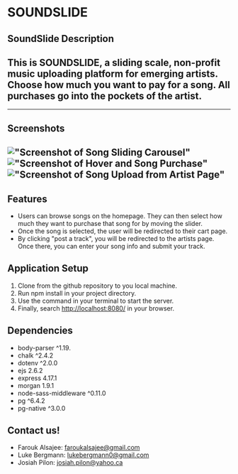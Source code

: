 # SOUNDSLIDE
## SoundSlide Description

## This is SOUNDSLIDE, a sliding scale, non-profit music uploading platform for emerging artists. Choose how much you want to pay for a song. All purchases go into the pockets of the artist.
---

## Screenshots

!["Screenshot of Song Sliding Carousel"](https://github.com/lukebergmann/midterm-buyandsell/blob/master/docs/SliderEffect.gif?raw=true)
!["Screenshot of Hover and Song Purchase"](https://github.com/lukebergmann/midterm-buyandsell/blob/master/docs/HoverEffect.gif?raw=true)
!["Screenshot of Song Upload from Artist Page"](https://github.com/lukebergmann/midterm-buyandsell/blob/master/docs/ArtistSongUpload.gif?raw=true)
---

## Features

* Users can browse songs on the homepage. They can then select how much they want to purchase that song for by moving the slider.
* Once the song is selected, the user will be redirected to their cart page.
* By clicking "post a track", you will be redirected to the artists page. Once there, you can enter your song info and submit your track.


## Application Setup

1. Clone from the github repository to you local machine.
2. Run npm install in your project directory.
3. Use the command <npm run local> in your terminal to start the server.
4. Finally, search <http://localhost:8080/> in your browser.


## Dependencies

* body-parser ^1.19.
* chalk ^2.4.2
* dotenv ^2.0.0
* ejs 2.6.2
* express 4.17.1
* morgan 1.9.1
* node-sass-middleware ^0.11.0
* pg ^6.4.2
* pg-native ^3.0.0

## Contact us! 
* Farouk Alsajee: faroukalsajee@gmail.com
* Luke Bergmann: lukebergmann0@gmail.com
* Josiah Pilon: josiah.pilon@yahoo.ca
